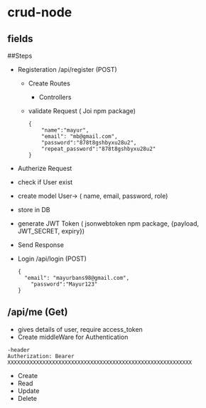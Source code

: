 # crud-node

## fields

##Steps

- Registeration /api/register (POST)

  - Create Routes
    - Controllers
  - validate Request ( Joi npm package)

    ```
    {
        "name":"mayur",
        "email": "mb@gmail.com",
        "password":"878t8gshbyxu28u2",
        "repeat_password":"878t8gshbyxu28u2"
    }
    ```

- Autherize Request
- check if User exist
- create model
  User-> ( name, email, password, role)
- store in DB
- generate JWT Token ( jsonwebtoken npm package, {payload, JWT_SECRET, expiry})
- Send Response
- Login /api/login (POST)
  ```
  {
    "email": "mayurbans98@gmail.com",
      "password":"Mayur123"
  }
  ```

## /api/me (Get)

- gives details of user, require access_token
- Create middleWare for Authentication

```
-header
Autherization: Bearer XXXXXXXXXXXXXXXXXXXXXXXXXXXXXXXXXXXXXXXXXXXXXXXXXXXXXXXXXX
```

- Create
- Read
- Update
- Delete
